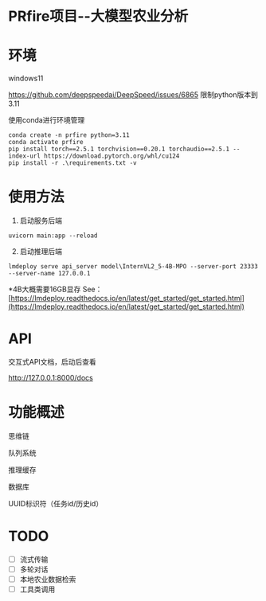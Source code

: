 # PRfire项目--大模型农业分析

# 环境

windows11

https://github.com/deepspeedai/DeepSpeed/issues/6865 限制python版本到3.11

使用conda进行环境管理

```
conda create -n prfire python=3.11
conda activate prfire
pip install torch==2.5.1 torchvision==0.20.1 torchaudio==2.5.1 --index-url https://download.pytorch.org/whl/cu124
pip install -r .\requirements.txt -v
```

# 使用方法

1. 启动服务后端

```
uvicorn main:app --reload
```
2. 启动推理后端

```
lmdeploy serve api_server model\InternVL2_5-4B-MPO --server-port 23333 --server-name 127.0.0.1
```

*4B大概需要16GB显存 See：[https://lmdeploy.readthedocs.io/en/latest/get_started/get_started.html](https://lmdeploy.readthedocs.io/en/latest/get_started/get_started.html)

# API

交互式API文档，启动后查看

http://127.0.0.1:8000/docs

# 功能概述

思维链

队列系统

推理缓存

数据库

UUID标识符（任务id/历史id）

# TODO

* [ ] 流式传输
* [ ] 多轮对话
* [ ] 本地农业数据检索
* [ ] 工具类调用
